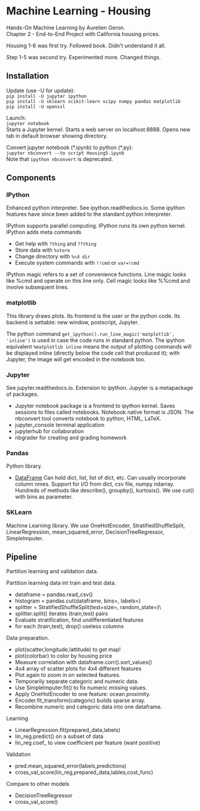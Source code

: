 # Machine Learning - Housing
Hands-On Machine Learning by Aurelien Geron.\
Chapter 2 - End-to-End Project with California housing prices.

Housing 1-6 was first try. Followed book. Didn't understand it all.

Step 1-5 was second try. Experimented more. Changed things.

## Installation

Update (use -U for update):\
`pip install -U jupyter ipython`\
`pip install -U sklearn scikit-learn scipy numpy pandas matplotlib`\
`pip install -U openssl`

Launch:\
`jupyter notebook`\
Starts a Jupyter kernel.
Starts a web server on localhost:8888.
Opens new tab in default browser showing directory.

Convert jupyter notebook (\*.ipynb) to python (\*.py):\
`jupyter nbconvert --to script Housing5.ipynb`\
Note that `ipython nbconvert` is deprecated.

## Components

### IPython
Enhanced python interpreter.
See ipython.readthedocs.io.
Some ipython features have since been added to the standard python interpreter.

IPython supports parallel computing.
IPython runs its own python kernel.
IPython adds meta commands

* Get help with `?thing` and `??thing`
* Store data with `%store`
* Change directory with `%cd dir`
* Execute system commands with `!!cmd` or `var=!cmd`

IPython magic refers to a set of convenience functions.
Line magic looks like %cmd and operate on this line only.
Cell magic looks like %%cmd and involve subsequent lines.

### matplotlib
This library draws plots.
Its frontend is the user or the python code.
Its backend is settable: new window, postscript, Jupyter.

The python command `get_ipython().run_line_magic('matplotlib', 'inline')` is used in case the code runs in standard python.
The ipython equivalent `%matplotlib inline` means
the output of plotting commands will be displayed inline
(directly below the code cell that produced it);
with Jupyter, the image will get encoded in the notebook too.

### Jupyter
See jupyter.readthedocs.io.
Extension to ipython.
Jupyter is a metapackage of packages.

* Jupyter notebook package is a frontend to ipython kernel.
Saves sessions to files called notebooks.
Notebook native format is JSON.
The nbconvert tool converts notebook to python, HTML, LaTeX.
* jupyter_console terminal application
* jupyterhub for collaboration
* nbgrader for creating and grading homework

### Pandas
Python library.

* [DataFrame](https://pandas.pydata.org/pandas-docs/stable/reference/api/pandas.DataFrame.html)
Can hold dict, list, list of dict, etc.
Can usually incorporate column nmes.
Support for I/O from dict, csv file, numpy ndarray.
Hundreds of methods like describe(), groupby(), kurtosis().
We use cut() with bins as parameter.

### SKLearn
Machine Learning library.
We use OneHotEncoder, StratifiedShuffleSplit,
LinearRegression, mean_squared_error, DecisionTreeRegressor,
SimpleImputer.

## Pipeline
Partition learning and validation data.

Partition learning data int train and test data.
* dataframe = pandas.read_csv()
* histogram = pandas.cut(dataframe, bins=, labels=)
* splitter = StratifiedShuffleSplit(test+size=, random_state=)\
* splitter.split() iterates (train,test) pairs
* Evaluate stratification, find undifferentiated features
* for each (train,test), drop() useless columns

Data preparation.
* plot(scatter,longitude,lattitude) to get map!
* plot(colorbar) to color by housing price
* Measure correlation with dataframe.corr().sort_values()
* 4x4 array of scatter plots for 4x4 different features
* Plot again to zoom in on selected features.
* Temporarily separate categoric and numeric data.
* Use SimpleImputer.fit() to fix numeric missing values.
* Apply OneHotEncoder to one feature: ocean proximity.
* Encoder.fit_transform(categoric) builds sparse array.
* Recombine numeric and categoric data into one dataframe.

Learning
* LinearRegression.fit(prepared_data,labels)
* lin_reg.predict() on a subset of data
* lin_reg.coef_ to view coefficient per feature (want positive)

Validation
* pred.mean_squared_error(labels,predictions)
* cross_val_score(lin_reg,prepared_data,lables,cost_func)

Compare to other models
* DecisionTreeRegressor
* cross_val_score()

